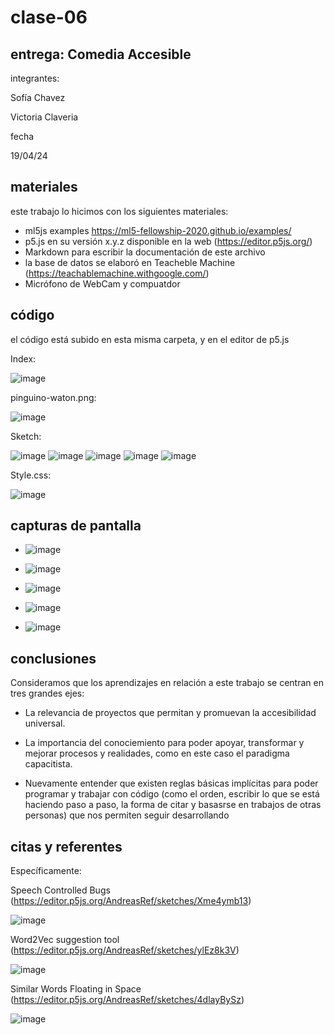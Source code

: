 # clase-06

## entrega: Comedia Accesible

integrantes:

Sofía Chavez 

Victoria Claveria 

fecha

19/04/24

## materiales

este trabajo lo hicimos con los siguientes materiales:

- ml5js examples https://ml5-fellowship-2020.github.io/examples/
- p5.js en su versión x.y.z disponible en la web (https://editor.p5js.org/)
- Markdown para escribir la documentación de este archivo
- la base de datos se elaboró en Teacheble Machine (https://teachablemachine.withgoogle.com/)
- Micrófono de WebCam y compuatdor

## código

el código está subido en esta misma carpeta, y en el editor de p5.js

Index:

![image](https://github.com/vickgit201/audiv027-2024-1/assets/128842460/f9e017dc-71d9-4f11-af7c-7fa863447d83)

pinguino-waton.png:

![image](https://github.com/vickgit201/audiv027-2024-1/assets/128842460/d8e3e0f9-9218-4dc4-b1e4-a6477703e078)


Sketch:

![image](https://github.com/vickgit201/audiv027-2024-1/assets/128842460/41e9f329-5d99-4315-a387-ea5afe936cb7)
![image](https://github.com/vickgit201/audiv027-2024-1/assets/128842460/7af83fc9-4cca-4e26-8a9e-8f422575bf40)
![image](https://github.com/vickgit201/audiv027-2024-1/assets/128842460/022ae6b4-94ca-4c69-8894-63b4fd8333ae)
![image](https://github.com/vickgit201/audiv027-2024-1/assets/128842460/0457225e-6771-4177-b65c-4c6bef086418)
![image](https://github.com/vickgit201/audiv027-2024-1/assets/128842460/67c2669e-0976-40a0-9589-b262de975f9b)

Style.css:

![image](https://github.com/vickgit201/audiv027-2024-1/assets/128842460/e262e0a1-fe33-445e-a6a8-9e01042ed033)


## capturas de pantalla

- ![image](https://github.com/vickgit201/audiv027-2024-1/assets/128842460/5c06cec2-41c1-4375-998e-95b16786ba8f)

- ![image](https://github.com/vickgit201/audiv027-2024-1/assets/128842460/6dddb000-7a40-4377-a4c2-cf1bf100bb5f)

- ![image](https://github.com/vickgit201/audiv027-2024-1/assets/128842460/9f059ce5-7563-46e7-b8f0-d8c3675649c4)

- ![image](https://github.com/vickgit201/audiv027-2024-1/assets/128842460/c0950872-eebc-4039-83ad-044847d6945c)

- ![image](https://github.com/vickgit201/audiv027-2024-1/assets/128842460/02690332-cddb-485e-81fa-ec3ecd63a814)

## conclusiones
  
Consideramos que los aprendizajes en relación a este trabajo se centran en tres grandes ejes:

- La relevancia de proyectos que permitan y promuevan la accesibilidad universal.

- La importancia del conociemiento para poder apoyar, transformar y mejorar procesos y realidades, como en este caso el paradigma capacitista.

- Nuevamente entender que existen reglas básicas implícitas para poder programar y trabajar con código (como el orden, escribir lo que se está haciendo paso a paso, la forma de citar y basasrse en trabajos de otras personas) que nos permiten seguir desarrollando 

## citas y referentes

Específicamente:
  
  Speech Controlled Bugs (https://editor.p5js.org/AndreasRef/sketches/Xme4ymb13)

  ![image](https://github.com/vickgit201/audiv027-2024-1/assets/128842460/98ae0301-fe9c-4d6d-a81c-27bd4cec1467)

  Word2Vec suggestion tool (https://editor.p5js.org/AndreasRef/sketches/ylEz8k3V)

  ![image](https://github.com/vickgit201/audiv027-2024-1/assets/128842460/7633faa3-0a84-4f5e-af19-f4bc15535de3)

  Similar Words Floating in Space (https://editor.p5js.org/AndreasRef/sketches/4dlayBySz)

  ![image](https://github.com/vickgit201/audiv027-2024-1/assets/128842460/17b2b0f4-ec45-4ceb-9084-c2fc0fbfe26a)

